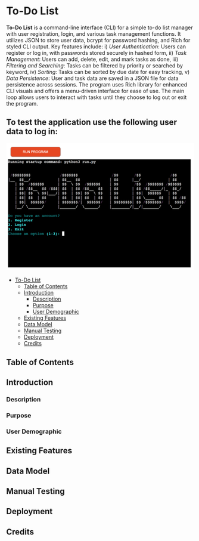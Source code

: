 # To-Do List
**To-Do List** is a command-line interface (CLI) for a simple to-do list manager with user registration, login, and various task management functions. It utilizes JSON to store user data, bcrypt for password hashing, and Rich for styled CLI output. Key features include: i) *User Authentication*: Users can register or log in, with passwords stored securely in hashed form, ii) *Task Management*: Users can add, delete, edit, and mark tasks as done, iii) *Filtering and Searching*: Tasks can be filtered by priority or searched by keyword, iv) *Sorting*: Tasks can be sorted by due date for easy tracking, v) *Data Persistence*: User and task data are saved in a JSON file for data persistence across sessions. The program uses Rich library for enhanced CLI visuals and offers a menu-driven interface for ease of use. The main loop allows users to interact with tasks until they choose to log out or exit the program.

To test the application use the following user data to log in:
-


![To-Do List](images/welcome.png)

 * [To-Do List](#to-do-list)
   * [Table of Contents](#table-of-contents)
   * [Introduction](#introduction)
       * [Description](#description)
       * [Purpose](#purpose)
       * [User Demographic](#user-demographic)
   * [Existing Features](#existing-features)
   * [Data Model](#data-model)
   * [Manual Testing](#manual-testing)
   * [Deployment](#deployment)
   * [Credits](#credits)

<!-- table of contents created by Adrian Bonnet, see https://github.com/Relex12/Markdown-Table-of-Contents for more -->
## Table of Contents

## Introduction

### Description

### Purpose

### User Demographic

## Existing Features

## Data Model

## Manual Testing

## Deployment

## Credits